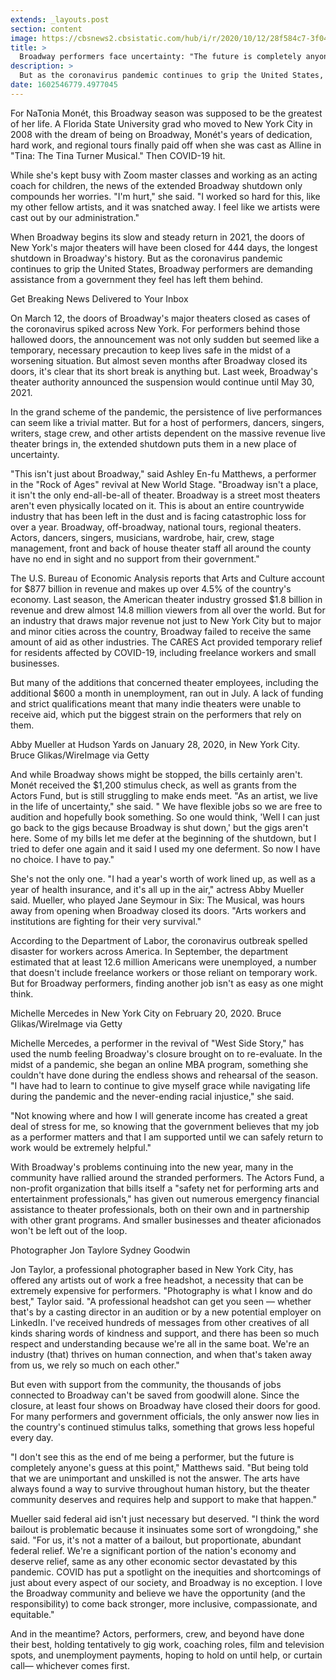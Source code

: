 ```yaml
--- 
extends: _layouts.post 
section: content 
image: https://cbsnews2.cbsistatic.com/hub/i/r/2020/10/12/28f584c7-3f04-4146-95e7-a0d0885a2b58/thumbnail/1200x630/a2cc837729ab4ec276f523321a713268/gettyimages-1217653874.jpg 
title: > 
  Broadway performers face uncertainty: "The future is completely anyone's guess at this point" 
description: > 
  But as the coronavirus pandemic continues to grip the United States, Broadway performers are demanding assistance from a government they feel has left them behind.But almost seven months after Broadway closed its doors, it's clear that its short break is anything but."Broadway isn't a place, it isn't the only end-all-be-all of theater.Mueller, who played Jane Seymour in Six: The Musical, was hours away from opening when Broadway closed its doors.But for Broadway performers, finding another job isn't as easy as one might think. 
date: 1602546779.4977045 
--- 
```

For NaTonia Monét, this Broadway season was supposed to be the greatest of her life. A Florida State University grad who moved to New York City in 2008 with the dream of being on Broadway, Monét's years of dedication, hard work, and regional tours finally paid off when she was cast as Alline in "Tina: The Tina Turner Musical." Then COVID-19 hit.

While she's kept busy with Zoom master classes and working as an acting coach for children, the news of the extended Broadway shutdown only compounds her worries. "I'm hurt," she said. "I worked so hard for this, like my other fellow artists, and it was snatched away. I feel like we artists were cast out by our administration."

When Broadway begins its slow and steady return in 2021, the doors of New York's major theaters will have been closed for 444 days, the longest shutdown in Broadway's history. But as the coronavirus pandemic continues to grip the United States, Broadway performers are demanding assistance from a government they feel has left them behind.

Get Breaking News Delivered to Your Inbox

On March 12, the doors of Broadway's major theaters closed as cases of the coronavirus spiked across New York. For performers behind those hallowed doors, the announcement was not only sudden but seemed like a temporary, necessary precaution to keep lives safe in the midst of a worsening situation. But almost seven months after Broadway closed its doors, it's clear that its short break is anything but. Last week, Broadway's theater authority announced the suspension would continue until May 30, 2021.

In the grand scheme of the pandemic, the persistence of live performances can seem like a trivial matter. But for a host of performers, dancers, singers, writers, stage crew, and other artists dependent on the massive revenue live theater brings in, the extended shutdown puts them in a new place of uncertainty.

"This isn't just about Broadway," said Ashley En-fu Matthews, a performer in the "Rock of Ages" revival at New World Stage. "Broadway isn't a place, it isn't the only end-all-be-all of theater. Broadway is a street most theaters aren't even physically located on it. This is about an entire countrywide industry that has been left in the dust and is facing catastrophic loss for over a year. Broadway, off-broadway, national tours, regional theaters. Actors, dancers, singers, musicians, wardrobe, hair, crew, stage management, front and back of house theater staff all around the county have no end in sight and no support from their government."

The U.S. Bureau of Economic Analysis reports that Arts and Culture account for $877 billion in revenue and makes up over 4.5% of the country's economy. Last season, the American theater industry grossed $1.8 billion in revenue and drew almost 14.8 million viewers from all over the world. But for an industry that draws major revenue not just to New York City but to major and minor cities across the country, Broadway failed to receive the same amount of aid as other industries. The CARES Act provided temporary relief for residents affected by COVID-19, including freelance workers and small businesses.

But many of the additions that concerned theater employees, including the additional $600 a month in unemployment, ran out in July. A lack of funding and strict qualifications meant that many indie theaters were unable to receive aid, which put the biggest strain on the performers that rely on them.

Abby Mueller at Hudson Yards on January 28, 2020, in New York City. Bruce Glikas/WireImage via Getty

And while Broadway shows might be stopped, the bills certainly aren't. Monét received the $1,200 stimulus check, as well as grants from the Actors Fund, but is still struggling to make ends meet. "As an artist, we live in the life of uncertainty," she said. " We have flexible jobs so we are free to audition and hopefully book something. So one would think, 'Well I can just go back to the gigs because Broadway is shut down,' but the gigs aren't here. Some of my bills let me defer at the beginning of the shutdown, but I tried to defer one again and it said I used my one deferment. So now I have no choice. I have to pay."

She's not the only one. "I had a year's worth of work lined up, as well as a year of health insurance, and it's all up in the air," actress Abby Mueller said. Mueller, who played Jane Seymour in Six: The Musical, was hours away from opening when Broadway closed its doors. "Arts workers and institutions are fighting for their very survival."

According to the Department of Labor, the coronavirus outbreak spelled disaster for workers across America. In September, the department estimated that at least 12.6 million Americans were unemployed, a number that doesn't include freelance workers or those reliant on temporary work. But for Broadway performers, finding another job isn't as easy as one might think.

Michelle Mercedes in New York City on February 20, 2020. Bruce Glikas/WireImage via Getty

Michelle Mercedes, a performer in the revival of "West Side Story," has used the numb feeling Broadway's closure brought on to re-evaluate. In the midst of a pandemic, she began an online MBA program, something she couldn't have done during the endless shows and rehearsal of the season. "I have had to learn to continue to give myself grace while navigating life during the pandemic and the never-ending racial injustice," she said.

"Not knowing where and how I will generate income has created a great deal of stress for me, so knowing that the government believes that my job as a performer matters and that I am supported until we can safely return to work would be extremely helpful."

With Broadway's problems continuing into the new year, many in the community have rallied around the stranded performers. The Actors Fund, a non-profit organization that bills itself a "safety net for performing arts and entertainment professionals," has given out numerous emergency financial assistance to theater professionals, both on their own and in partnership with other grant programs. And smaller businesses and theater aficionados won't be left out of the loop.

Photographer Jon Taylore Sydney Goodwin

Jon Taylor, a professional photographer based in New York City, has offered any artists out of work a free headshot, a necessity that can be extremely expensive for performers. "Photography is what I know and do best," Taylor said. "A professional headshot can get you seen — whether that's by a casting director in an audition or by a new potential employer on LinkedIn. I've received hundreds of messages from other creatives of all kinds sharing words of kindness and support, and there has been so much respect and understanding because we're all in the same boat. We're an industry (that) thrives on human connection, and when that's taken away from us, we rely so much on each other."

But even with support from the community, the thousands of jobs connected to Broadway can't be saved from goodwill alone. Since the closure, at least four shows on Broadway have closed their doors for good. For many performers and government officials, the only answer now lies in the country's continued stimulus talks, something that grows less hopeful every day.

"I don't see this as the end of me being a performer, but the future is completely anyone's guess at this point," Matthews said. "But being told that we are unimportant and unskilled is not the answer. The arts have always found a way to survive throughout human history, but the theater community deserves and requires help and support to make that happen."

Mueller said federal aid isn't just necessary but deserved. "I think the word bailout is problematic because it insinuates some sort of wrongdoing," she said. "For us, it's not a matter of a bailout, but proportionate, abundant federal relief. We're a significant portion of the nation's economy and deserve relief, same as any other economic sector devastated by this pandemic. COVID has put a spotlight on the inequities and shortcomings of just about every aspect of our society, and Broadway is no exception. I love the Broadway community and believe we have the opportunity (and the responsibility) to come back stronger, more inclusive, compassionate, and equitable."

And in the meantime? Actors, performers, crew, and beyond have done their best, holding tentatively to gig work, coaching roles, film and television spots, and unemployment payments, hoping to hold on until help, or curtain call— whichever comes first.